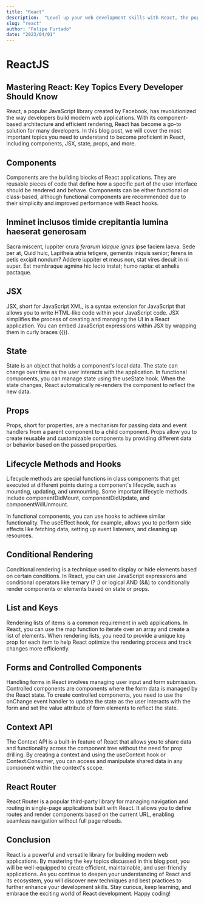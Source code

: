 ```yaml
---
title: "React"
description:  "Level up your web development skills with React, the popular JavaScript library for building interactive user interfaces, through our comprehensive online course."
slug: "react"
author: "Felipe Furtado"
date: "2023/04/01"
---
```


# ReactJS

## Mastering React: Key Topics Every Developer Should Know

React, a popular JavaScript library created by Facebook, has revolutionized the way developers build modern web applications. With its component-based architecture and efficient rendering, React has become a go-to solution for many developers. In this blog post, we will cover the most important topics you need to understand to become proficient in React, including components, JSX, state, props, and more.

## Components

Components are the building blocks of React applications. They are reusable pieces of code that define how a specific part of the user interface should be rendered and behave. Components can be either functional or class-based, although functional components are recommended due to their simplicity and improved performance with React hooks.

## Inminet inclusos timide crepitantia lumina haeserat generosam

Sacra miscent, Iuppiter crura _ferarum Idaque ignes_ ipse faciem laeva. Sede per
at, Quid huic, Lapitheia atria tetigere, gementis iniquis senior; ferens in
petis excipit nondum? Addere iuppiter et meus non, stat vires decuit in ni
super. Est membraque agmina hic lecto instat; humo rapta: et anhelis pactaque.

## JSX

JSX, short for JavaScript XML, is a syntax extension for JavaScript that allows you to write HTML-like code within your JavaScript code. JSX simplifies the process of creating and managing the UI in a React application. You can embed JavaScript expressions within JSX by wrapping them in curly braces ({}).

## State

State is an object that holds a component's local data. The state can change over time as the user interacts with the application. In functional components, you can manage state using the useState hook. When the state changes, React automatically re-renders the component to reflect the new data.

## Props

Props, short for properties, are a mechanism for passing data and event handlers from a parent component to a child component. Props allow you to create reusable and customizable components by providing different data or behavior based on the passed properties.

## Lifecycle Methods and Hooks

Lifecycle methods are special functions in class components that get executed at different points during a component's lifecycle, such as mounting, updating, and unmounting. Some important lifecycle methods include componentDidMount, componentDidUpdate, and componentWillUnmount.

In functional components, you can use hooks to achieve similar functionality. The useEffect hook, for example, allows you to perform side effects like fetching data, setting up event listeners, and cleaning up resources.

## Conditional Rendering

Conditional rendering is a technique used to display or hide elements based on certain conditions. In React, you can use JavaScript expressions and conditional operators like ternary (? :) or logical AND (&&) to conditionally render components or elements based on state or props.

## List and Keys

Rendering lists of items is a common requirement in web applications. In React, you can use the map function to iterate over an array and create a list of elements. When rendering lists, you need to provide a unique key prop for each item to help React optimize the rendering process and track changes more efficiently.

## Forms and Controlled Components

Handling forms in React involves managing user input and form submission. Controlled components are components where the form data is managed by the React state. To create controlled components, you need to use the onChange event handler to update the state as the user interacts with the form and set the value attribute of form elements to reflect the state.

## Context API

The Context API is a built-in feature of React that allows you to share data and functionality across the component tree without the need for prop drilling. By creating a context and using the useContext hook or Context.Consumer, you can access and manipulate shared data in any component within the context's scope.

## React Router

React Router is a popular third-party library for managing navigation and routing in single-page applications built with React. It allows you to define routes and render components based on the current URL, enabling seamless navigation without full page reloads.

## Conclusion

React is a powerful and versatile library for building modern web applications. By mastering the key topics discussed in this blog post, you will be well-equipped to create efficient, maintainable, and user-friendly applications. As you continue to deepen your understanding of React and its ecosystem, you will discover new techniques and best practices to further enhance your development skills. Stay curious, keep learning, and embrace the exciting world of React development. Happy coding!
